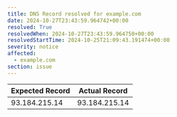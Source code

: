 ```yaml
---
title: DNS Record resolved for example.com
date: 2024-10-27T23:43:59.964742+00:00
resolved: True
resolvedWhen: 2024-10-27T23:43:59.964750+00:00
resolvedStartTime: 2024-10-25T21:09:43.191474+00:00
severity: notice
affected:
  - example.com
section: issue
---
```


| Expected Record  | Actual Record  |
|------------------|----------------|
| 93.184.215.14 | 93.184.215.14 |
